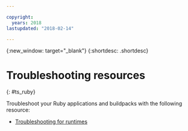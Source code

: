 ```yaml
---

copyright:
  years: 2018
lastupdated: "2018-02-14"

---
```


{:new_window: target="_blank"}
{:shortdesc: .shortdesc}

# Troubleshooting resources
{: #ts_ruby}

Troubleshoot your Ruby applications and buildpacks with the following resource:

* [Troubleshooting for runtimes](../../troubleshoot/ts_runtimes.html)
